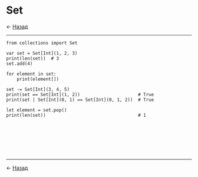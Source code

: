 # Set

← [Назад][back]

---

```mojo
from collections import Set

var set = Set[Int](1, 2, 3)
print(len(set))  # 3
set.add(4)

for element in set:
    print(element[])

set -= Set[Int](3, 4, 5)
print(set == Set[Int](1, 2))                      # True
print(set | Set[Int](0, 1) == Set[Int](0, 1, 2))  # True

let element = set.pop()
print(len(set))                                   # 1
```

```mojo

```

```mojo

```

```mojo

```

```mojo

```

```mojo

```

```mojo

```

```mojo

```

---

← [Назад][back]

[back]: <.> "Назад к оглавлению"